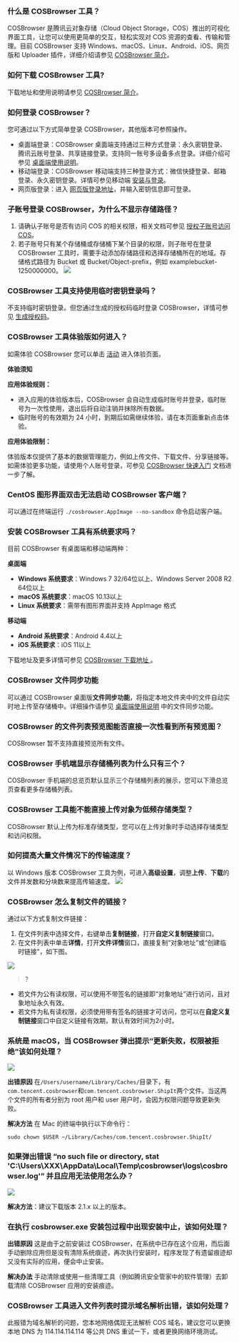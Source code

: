 ### 什么是 COSBrowser 工具？

COSBrowser 是腾讯云对象存储（Cloud Object Storage，COS）推出的可视化界面工具，让您可以使用更简单的交互，轻松实现对 COS 资源的查看、传输和管理。目前 COSBrowser 支持 Windows、macOS、Linux、Android、iOS、网页版和 Uploader 插件，详细介绍请参见 [COSBrowser 简介](https://cloud.tencent.com/document/product/436/11366)。


### 如何下载 COSBrowser 工具?

下载地址和使用说明请参见 [COSBrowser 简介](https://cloud.tencent.com/document/product/436/11366)。

### 如何登录 COSBrowser？

您可通过以下方式简单登录 COSBrowser，其他版本可参照操作。

- 桌面端登录：COSBrowser 桌面端支持通过三种方式登录：永久密钥登录、腾讯云账号登录、共享链接登录。支持同一账号多设备多点登录。详细介绍可参见 [桌面端使用说明](https://cloud.tencent.com/document/product/436/38103)。
- 移动端登录：COSBrowser 移动端支持三种登录方式：微信快捷登录、邮箱登录、永久密钥登录。详情可参见移动端 [安装与登录](https://cloud.tencent.com/document/product/436/58543)。
- 网页版登录：进入 [网页版登录地址](https://cosbrowser.cloud.tencent.com/web)，并输入密钥信息即可登录。


### 子账号登录 COSBrowser，为什么不显示存储路径？

1. 请确认子账号是否有访问 COS 的相关权限，相关文档可参见 [授权子账号访问 COS](https://cloud.tencent.com/document/product/436/11714)。
2. 若子账号只有某个存储桶或存储桶下某个目录的权限，则子账号在登录 COSBrowser 工具时，需要手动添加存储路径和选择存储桶所在的地域。存储格式路径为 Bucket 或 Bucket/Object-prefix，例如 examplebucket-1250000000。
   ![](https://main.qcloudimg.com/raw/22a255293a563599d7fb8edecd9ef346.jpg)

### COSBrowser 工具支持使用临时密钥登录吗？

不支持临时密钥登录。但您通过生成的授权码临时登录 COSBrowser，详情可参见 [生成授权码](https://cloud.tencent.com/document/product/436/38103#authorization)。

### COSBrowser 工具体验版如何进入？

如需体验 COSBrowser 您可以单击 [活动](https://cloud.tencent.com/act/event/cosbrowser-trial?) 进入体验页面。

**体验须知**

**应用体验规则：**

- 进入应用的体验版本后，COSBrowser 会自动生成临时账号并登录，临时账号为一次性使用，退出后将自动注销并抹除所有数据。
- 临时账号的有效期为 24 小时，到期后如需继续体验，请在本页面重新点击体验。

**应用体验限制：**

体验版本仅提供了基本的数据管理能力，例如上传文件、下载文件、分享链接等。如需体验更多功能，请使用个人账号登录，可参见 [COSBrowser 快速入门](https://cloud.tencent.com/document/product/436/40762) 文档进一步了解。

### CentOS 图形界面双击无法启动 COSBrowser 客户端？

可以通过在终端运行 `./cosbrowser.AppImage --no-sandbox` 命令启动客户端。

### 安装 COSBrowser 工具有系统要求吗？

目前 COSBrowser 有桌面端和移动端两种：

**桌面端**

- **Windows 系统要求**：Windows 7 32/64位以上、Windows Server 2008 R2 64位以上
- **macOS 系统要求**：macOS 10.13以上
- **Linux 系统要求**：需带有图形界面并支持 AppImage 格式


**移动端**

- **Android 系统要求**：Android 4.4以上	
- **iOS 系统要求**：iOS 11以上

下载地址及更多详情可参见 [COSBrowser 下载地址 ](https://cloud.tencent.com/document/product/436/11366#.E4.B8.8B.E8.BD.BD.E5.9C.B0.E5.9D.80)。

### COSBrowser 文件同步功能

可以通过 COSBrowser 桌面版**文件同步功能**，将指定本地文件夹中的文件自动实时地上传至存储桶中。详细操作请参见 [桌面端使用说明](https://cloud.tencent.com/document/product/436/38103#.E5.9F.BA.E6.9C.AC.E5.8A.9F.E8.83.BD) 中的文件同步功能。

### COSBrowser 的文件列表预览图能否直接一次性看到所有预览图？

COSBrowser 暂不支持直接预览所有文件。

### COSBrowser 手机端显示存储桶列表为什么只有三个？

COSBrowser 手机端的总览页默认显示三个存储桶列表的展示，您可以下滑总览页查看更多存储桶列表。

### COSBrowser 工具能不能直接上传对象为低频存储类型？

COSBrowser 默认上传为标准存储类型，您可以在上传对象时手动选择存储类型和访问权限。

### 如何提高大量文件情况下的传输速度？

以 Windows 版本 COSBrowser 工具为例，可进入**高级设置**，调整**上传**、**下载**的文件并发数和分块数来提高传输速度。
![](https://main.qcloudimg.com/raw/c2feed3f86f3d91854bb6840c6eeb26f.png)

### COSBrowser 怎么复制文件的链接？

通过以下方式复制文件链接：
1. 在文件列表中选择文件，右键单击**复制链接**，打开**自定义复制链接**窗口。
2. 在文件列表中单击**详情**，打开**文件详情**窗口，直接复制“对象地址”或“创建临时链接”，如下图。

![](https://main.qcloudimg.com/raw/3e83d732a69d2d5c50cca080ce133ea5.png)

>?
- 若文件为公有读权限，可以使用不带签名的链接即“对象地址”进行访问，且对象地址永久有效。
- 若文件为私有读权限，必须使用带有签名的链接才可访问，您可以在**自定义复制链接**窗口中自定义链接有效期，默认有效时间为2小时。


### 系统是 macOS，当 COSBrowser 弹出提示“更新失败，权限被拒绝”该如何处理？

![](https://main.qcloudimg.com/raw/92e858abfde48fd0738459bd31c8da7f.png)

**出错原因**
在`/Users/username/Library/Caches/`目录下，有`com.tencent.cosbrowser`和`com.tencent.cosbrowser.ShipIt`两个文件。当这两个文件的所有者分别为 root 用户和 user 用户时，会因为权限问题导致更新失败。

**解决方法**
在 Mac 的终端中执行以下命令行：
```plaintext
sudo chown $USER ~/Library/Caches/com.tencent.cosbrowser.ShipIt/
```

### 如果弹出错误  “no such file or directory, stat 'C:\Users\XXX\AppData\Local\Temp\cosbrowser\logs\cosbrowser.log'” 并且应用无法使用怎么办？

![](https://main.qcloudimg.com/raw/42629a0686b7a892fef8946e547c9ef6.png)

**解决方法**：建议下载版本 2.1.x 以上的版本。

### 在执行 cosbrowser.exe 安装包过程中出现安装中止，该如何处理？

**出错原因**
这是由于之前安装过 COSBrowser，在系统中已存在这个应用，而后面手动删除应用但是没有清除系统痕迹，再次执行安装时，程序发现了有遗留痕迹却又没有实际的应用，便会中止安装。

**解决办法**
手动清除或使用一些清理工具（例如腾讯安全管家中的软件管理）去卸载清除 COSBrowser 应用的安装痕迹。

### COSBrowser 工具进入文件列表时提示域名解析出错，该如何处理？

此报错为域名解析的问题，您本地网络偶现无法解析 COS 域名，建议您可以更换本地 DNS 为 114.114.114.114 等公共 DNS 重试一下，或者更换网络环境测试。
